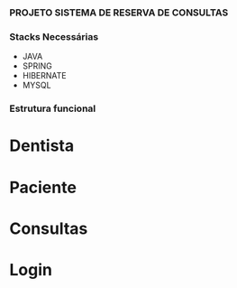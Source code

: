 <h3>PROJETO SISTEMA DE RESERVA DE CONSULTAS</h3>

<h3>Stacks Necessárias</h3>
<ul>
  <li>JAVA</li>
  <li>SPRING</li>
  <li>HIBERNATE</li>
  <li>MYSQL</li>
</ul>

<h3>Estrutura funcional</h3>

<h1>Dentista</h1>
<ul></ul>

<h1>Paciente</h1>
<ul></ul>

<h1>Consultas</h1>
<ul></ul>

<h1>Login</h1>
<ul></ul>

